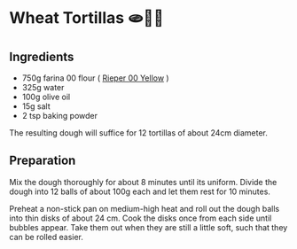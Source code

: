 # Wheat Tortillas 🫓🥙🌮

## Ingredients
* 750g  farina 00 flour ( [Rieper 00 Yellow](https://www.rieper.com/de/haushaltsmehle/produkte/produkt-details.html?code=0015) )
* 325g  water
* 100g  olive oil
* 15g   salt
* 2 tsp baking powder

The resulting dough will suffice for 12 tortillas of about 24cm diameter.

## Preparation
Mix the dough thoroughly for about 8 minutes until its uniform.
Divide the dough into 12 balls of about 100g each and let them rest for 10 minutes.

Preheat a non-stick pan on medium-high heat and roll out the dough balls into thin
disks of about 24 cm. Cook the disks once from each side until bubbles appear.
Take them out when they are still a little soft, such that they can be rolled easier.  
